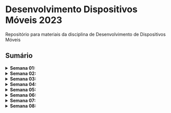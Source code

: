 # Desenvolvimento Dispositivos Móveis 2023

Repositório para materiais da disciplina de Desenvolvimento de Dispositivos Móveis


## Sumário

<details>
  <summary><b>Semana 01: </b></summary>
  
</details>

<details><summary><b>Semana 02: </b></summary>
</details>

<details><summary><b>Semana 03: </b></summary></details>

<details><summary><b>Semana 04: </b></summary></details>

<details><summary><b>Semana 05: </b></summary></details>

<details><summary><b>Semana 06: </b></summary></details>

<details><summary><b>Semana 07: </b></summary></details>

<details><summary><b>Semana 08: </b></summary></details>
